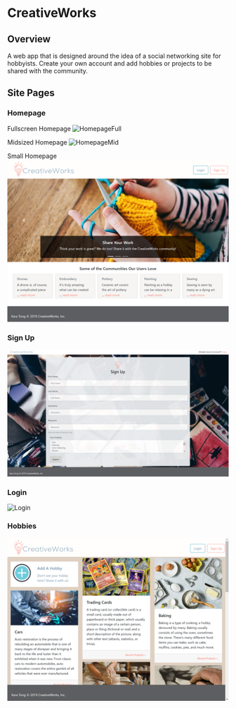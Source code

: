 # CreativeWorks

## Overview
A web app that is designed around the idea of a social networking site for hobbyists. Create your own account and add hobbies or projects to be shared with the community.

## Site Pages
### Homepage
Fullscreen Homepage
![HomepageFull](GitHubPics/HomepageFull.PNG)

Midsized Homepage
![HomepageMid](GitHubPics/HomepageMid.PNG)

Small Homepage
![HomepageSmall](GitHubPics/HomepageSmall.PNG)

### Sign Up
![SignUp](GitHubPics/SignUp.PNG)

### Login
![Login](GitHubPics/Login.PNG)

### Hobbies
![Hobbies](GitHubPics/Hobbies.PNG)
